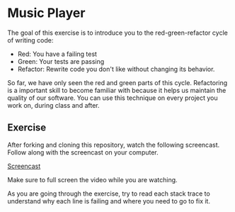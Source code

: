 # Music Player

The goal of this exercise is to introduce you to the red-green-refactor cycle of
writing code:

- Red: You have a failing test
- Green: Your tests are passing
- Refactor: Rewrite code you don't like without changing its behavior.

So far, we have only seen the red and green parts of this cycle. Refactoring
is a important skill to become familiar with because it helps us maintain the
quality of our software. You can use this technique on every project you work on,
during class and after.

## Exercise

After forking and cloning this repository, watch the following screencast. Follow
along with the screencast on your computer.

[Screencast](https://docs.google.com/a/galvanize.it/file/d/0B143NzKqlpeTS1U3ampYZWd1VGs/edit)

Make sure to full screen the video while you are watching.

As you are going through the exercise, try to read each stack trace to understand
why each line is failing and where you need to go to fix it.
